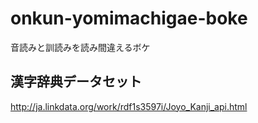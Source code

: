 # onkun-yomimachigae-boke
音読みと訓読みを読み間違えるボケ

## 漢字辞典データセット
http://ja.linkdata.org/work/rdf1s3597i/Joyo_Kanji_api.html
